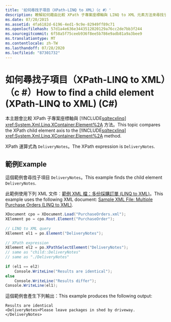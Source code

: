 ```yaml
---
title: '如何尋找子項目（XPath-LINQ to XML）（c #）'
description: 瞭解如何藉由比較 XPath 子專案座標軸與 LINQ to XML 元素方法來尋找子專案。
ms.date: 07/20/2015
ms.assetid: 4fa6182d-6196-4ed1-9c9e-82949ff89c71
ms.openlocfilehash: 57d1a4e636e3443512020129a76cc2de7bb3f244
ms.sourcegitcommit: 6f58a5f75ceeb936f8ee5b786e9adb81a9a3bee9
ms.translationtype: MT
ms.contentlocale: zh-TW
ms.lasthandoff: 07/28/2020
ms.locfileid: "87301732"
---
```

# <a name="how-to-find-a-child-element-xpath-linq-to-xml-c"></a><span data-ttu-id="426df-103">如何尋找子項目（XPath-LINQ to XML）（c #）</span><span class="sxs-lookup"><span data-stu-id="426df-103">How to find a child element (XPath-LINQ to XML) (C#)</span></span>
<span data-ttu-id="426df-104">本主題會比較 XPath 子專案座標軸與 [!INCLUDE[sqltecxlinq](~/includes/sqltecxlinq-md.md)] <xref:System.Xml.Linq.XContainer.Element%2A> 方法。</span><span class="sxs-lookup"><span data-stu-id="426df-104">This topic compares the XPath child element axis to the [!INCLUDE[sqltecxlinq](~/includes/sqltecxlinq-md.md)] <xref:System.Xml.Linq.XContainer.Element%2A> method.</span></span>  
  
 <span data-ttu-id="426df-105">XPath 運算式為 `DeliveryNotes`。</span><span class="sxs-lookup"><span data-stu-id="426df-105">The XPath expression is `DeliveryNotes`.</span></span>  
  
## <a name="example"></a><span data-ttu-id="426df-106">範例</span><span class="sxs-lookup"><span data-stu-id="426df-106">Example</span></span>  
 <span data-ttu-id="426df-107">這個範例會尋找子項目 `DeliveryNotes`。</span><span class="sxs-lookup"><span data-stu-id="426df-107">This example finds the child element `DeliveryNotes`.</span></span>  
  
 <span data-ttu-id="426df-108">此範例使用下列 XML 文件︰[範例 XML 檔：多份採購訂單 (LINQ to XML)](./sample-xml-file-multiple-purchase-orders-linq-to-xml.md)。</span><span class="sxs-lookup"><span data-stu-id="426df-108">This example uses the following XML document: [Sample XML File: Multiple Purchase Orders (LINQ to XML)](./sample-xml-file-multiple-purchase-orders-linq-to-xml.md).</span></span>  
  
```csharp  
XDocument cpo = XDocument.Load("PurchaseOrders.xml");  
XElement po = cpo.Root.Element("PurchaseOrder");  
  
// LINQ to XML query  
XElement el1 = po.Element("DeliveryNotes");  
  
// XPath expression  
XElement el2 = po.XPathSelectElement("DeliveryNotes");  
// same as "child::DeliveryNotes"  
// same as "./DeliveryNotes"  
  
if (el1 == el2)  
    Console.WriteLine("Results are identical");  
else  
    Console.WriteLine("Results differ");  
Console.WriteLine(el1);  
```  
  
 <span data-ttu-id="426df-109">這個範例會產生下列輸出：</span><span class="sxs-lookup"><span data-stu-id="426df-109">This example produces the following output:</span></span>  
  
```output  
Results are identical  
<DeliveryNotes>Please leave packages in shed by driveway.</DeliveryNotes>  
```  
  